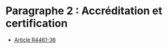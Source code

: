 # Paragraphe 2 : Accréditation et certification &#13;
&#13;
&#13;


* [Article R4461-36](./LEGIARTI000023414608.md)
